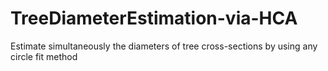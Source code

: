 # TreeDiameterEstimation-via-HCA
Estimate simultaneously the diameters of tree cross-sections by using any circle fit method
